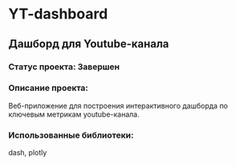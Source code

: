 # YT-dashboard

## Дашборд для Youtube-канала

### Статус проекта: Завершен

### Описание проекта: 
Веб-приложение для построения интерактивного дашборда по ключевым метрикам youtube-канала.

### Использованные библиотеки: 
dash, plotly
